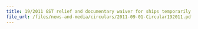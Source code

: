 ```yaml
---
title: 19/2011 GST relief and documentary waiver for ships temporarily in Singapore
file_url: /files/news-and-media/circulars/2011-09-01-Circular192011.pdf
---
```

